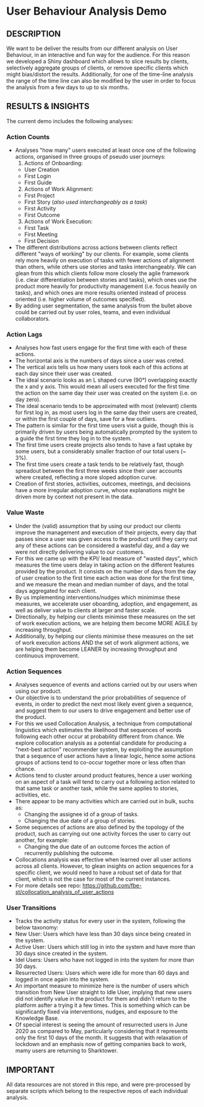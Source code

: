 # User Behaviour Analysis Demo

## DESCRIPTION
We want to be deliver the results from our different analysis on User Behaviour, in an interactive and fun way for the audience. For this reason we developed a Shiny dashboard which allows to slice results by clients, selectively aggregate groups of clients, or remove specific clients which might bias/distort the results. Additionally, for one of the time-line analysis the range of the time line can also be modified by the user in order to focus the analysis from a few days to up to six months.

## RESULTS & INSIGHTS
The current demo includes the following analyses:

### Action Counts 

- Analyses "how many" users executed at least once one of the following actions, organised in three groups of pseudo user journeys:
  1. Actions of Onboarding: 
   - User Creation
   - First Login 
   - First Guide 
  2. Actions of Work Alignment:
   - First Project 
   - First Story (_also used interchangeably as a task_) 
   - First Activity 
   - First Outcome
  3. Actions of Work Execution:
   - First Task
   - First Meeting
   - First Decision
- The different distributions across actions between clients reflect different "ways of working" by our clients. For example, some clients rely more heavily on execution of tasks with fewer actions of alignment than others, while others use stories and tasks interchangeably. We can glean from this which clients follow more closely the agile framework (i.e. clear differentiation between stories and tasks), which ones use the product more heavily for productivity management (i.e. focus heavily on tasks), and which ones are more results oriented instead of process oriented (i.e. higher volume of outcomes specified).
- By adding user segmentation, the same analysis from the bullet above could be carried out by user roles, teams, and even individual collaborators.

### Action Lags

- Analyses how fast users engage for the first time with each of these actions.
- The horizontal axis is the numbers of days since a user was creted.
- The vertical axis tells us how many users took each of this actions at each day since their user was created.
- The ideal scenario looks as an L shaped curve (90°) overlapping exactly the x and y axis. This would mean all users executed for the first time the action on the same day their user was created on the system (i.e. on day zero).
- The ideal scenario tends to be approximated with most (relevant) clients for first log in, as most users log in the same day their users are created, or within the first couple of days, save for a few outliers.
- The pattern is similar for the first time users visit a guide, though this is primarily driven by users being automatically prompted by the system to a guide the first time they log in to the system.
- The first time users create projects also tends to have a fast uptake by some users, but a considerably smaller fraction of our total users (~ 3%).
- The first time users create a task tends to be relatively fast, though spreadout between the first three weeks since their user accounts where created, reflecting a more sloped adoption curve.
- Creation of first stories, activities, outcomes, meetings, and decisions have a more irregular adoption curve, whose explanations might be driven more by context not present in the data.

### Value Waste

- Under the (valid) assumption that by using our product our clients improve the management and execution of their projects, every day that passes since a user was given access to the product until they carry out any of these actions can be considered a wasteful day, and a day we were not directly delivering value to our customers.
- For this we came up with the KPI/ lead measure of "wasted days", which measures the time users delay in taking action on the different features provided by the product. It consists on the number of days from the day of user creation to the first time each action was done for the first time, and we measure the mean and median number of days, and the total days aggregated for each client.
- By us implementing interventions/nudges which minimimse these measures, we accelerate user oboarding, adoption, and engagement, as well as deliver value to clients at larger and faster scale.
- Directionally, by helping our clients minimise these measures on the set of work execution actions, we are helping them become MORE AGILE by increasing throughput.
- Additionally, by helping our clients minimise these measures on the set of work execution actions AND the set of work alignment actions, we are helping them become LEANER by increasing throughput and continuous improvement.

### Action Sequences

- Analyses sequence of events and actions carried out by our users when using our product. 
- Our objective is to understand the prior probabilities of sequence of events, in order to predict the next most likely event given a sequence, and suggest them to our users to drive engagement and better use of the product.
- For this we used Collocation Analysis, a technique from computational linguistics which estimates the likelihood that sequences of words following each other occur at probability different from chance. We explore collocation analysis as a potential candidate for producing a "next-best action" recommender system, by exploiting the assumption that a sequence of user actions have a linear logic, hence some actions groups of actions tend to co-occur together more or less often than chance.
- Actions tend to cluster around product features, hence a user working on an aspect of a task will tend to carry out a following action related to that same task or another task, while the same applies to stories, activities, etc.
- There appear to be many activities which are carried out in bulk, suchs as:
   - Changing the assignee id of a group of tasks.
   - Changing the due date of a group of stories.
- Some sequences of actions are also defined by the topology of the product, such as carrying out one activity forces the user to carry out another, for example:
   - Changing the due date of an outcome forces the action of recurrently publishing the outcome.
- Collocations analysis was effective when learned over all user actions across all clients. However, to glean insights on action sequences for a specific client, we would need to have a robust set of data for that client, which is not the case for most of the current instances.
- For more details see repo: https://github.com/fbe-st/collocation_analysis_of_user_actions

### User Transitions

- Tracks the activity status for every user in the system, following the below taxonomy:
- New User: Users which have less than 30 days since being created in the system.
- Active User: Users which still log in into the system and have more than 30 days since created in the system.
- Idel Users: Users who have not logged in into the system for more than 30 days.
- Resurrected Users: Users which were idle for more than 60 days and logged in once again into the system.
- An important measure to minimize here is the number of users which transition from New User straight to Idle User, implying that new users did not identify value in the product for them and didn't return to the platform asfter a trying it a few times. This is something which can be significantly fixed via interventions, nudges, and exposure to the Knowledge Base.
- Of special interest is seeing the amount of resurrected users in June 2020 as compared to May, particularly considering that it represents only the first 10 days of the month. It suggests that with relaxation of lockdown and an emphasis now of getting companies back to work, mamy users are returning to Sharktower.


## IMPORTANT
All data resources are not stored in this repo, and were pre-processed by separate scripts which belong to the respective repos of each individual analysis.
